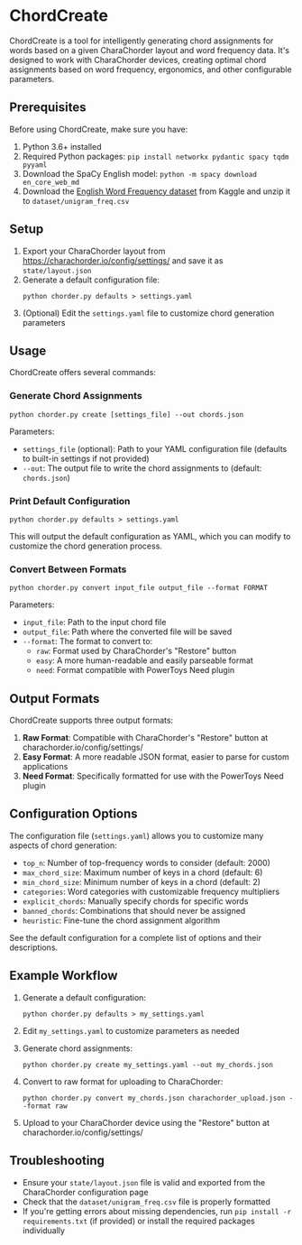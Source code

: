 # ChordCreate

ChordCreate is a tool for intelligently generating chord assignments for words based on a given CharaChorder layout and word frequency data. It's designed to work with CharaChorder devices, creating optimal chord assignments based on word frequency, ergonomics, and other configurable parameters.

## Prerequisites

Before using ChordCreate, make sure you have:

1. Python 3.6+ installed
2. Required Python packages: `pip install networkx pydantic spacy tqdm pyyaml`
3. Download the SpaCy English model: `python -m spacy download en_core_web_md`
4. Download the [English Word Frequency dataset](https://www.kaggle.com/datasets/rtatman/english-word-frequency) from Kaggle and unzip it to `dataset/unigram_freq.csv`

## Setup

1. Export your CharaChorder layout from https://charachorder.io/config/settings/ and save it as `state/layout.json`
2. Generate a default configuration file:
   ```
   python chorder.py defaults > settings.yaml
   ```
3. (Optional) Edit the `settings.yaml` file to customize chord generation parameters

## Usage

ChordCreate offers several commands:

### Generate Chord Assignments

```
python chorder.py create [settings_file] --out chords.json
```

Parameters:
- `settings_file` (optional): Path to your YAML configuration file (defaults to built-in settings if not provided)
- `--out`: The output file to write the chord assignments to (default: `chords.json`)

### Print Default Configuration

```
python chorder.py defaults > settings.yaml
```

This will output the default configuration as YAML, which you can modify to customize the chord generation process.

### Convert Between Formats

```
python chorder.py convert input_file output_file --format FORMAT
```

Parameters:
- `input_file`: Path to the input chord file
- `output_file`: Path where the converted file will be saved
- `--format`: The format to convert to:
  - `raw`: Format used by CharaChorder's "Restore" button
  - `easy`: A more human-readable and easily parseable format
  - `need`: Format compatible with PowerToys Need plugin

## Output Formats

ChordCreate supports three output formats:

1. **Raw Format**: Compatible with CharaChorder's "Restore" button at charachorder.io/config/settings/
2. **Easy Format**: A more readable JSON format, easier to parse for custom applications
3. **Need Format**: Specifically formatted for use with the PowerToys Need plugin

## Configuration Options

The configuration file (`settings.yaml`) allows you to customize many aspects of chord generation:

- `top_n`: Number of top-frequency words to consider (default: 2000)
- `max_chord_size`: Maximum number of keys in a chord (default: 6)
- `min_chord_size`: Minimum number of keys in a chord (default: 2)
- `categories`: Word categories with customizable frequency multipliers
- `explicit_chords`: Manually specify chords for specific words
- `banned_chords`: Combinations that should never be assigned
- `heuristic`: Fine-tune the chord assignment algorithm

See the default configuration for a complete list of options and their descriptions.

## Example Workflow

1. Generate a default configuration:
   ```
   python chorder.py defaults > my_settings.yaml
   ```

2. Edit `my_settings.yaml` to customize parameters as needed

3. Generate chord assignments:
   ```
   python chorder.py create my_settings.yaml --out my_chords.json
   ```

4. Convert to raw format for uploading to CharaChorder:
   ```
   python chorder.py convert my_chords.json charachorder_upload.json --format raw
   ```

5. Upload to your CharaChorder device using the "Restore" button at charachorder.io/config/settings/

## Troubleshooting

- Ensure your `state/layout.json` file is valid and exported from the CharaChorder configuration page
- Check that the `dataset/unigram_freq.csv` file is properly formatted
- If you're getting errors about missing dependencies, run `pip install -r requirements.txt` (if provided) or install the required packages individually
